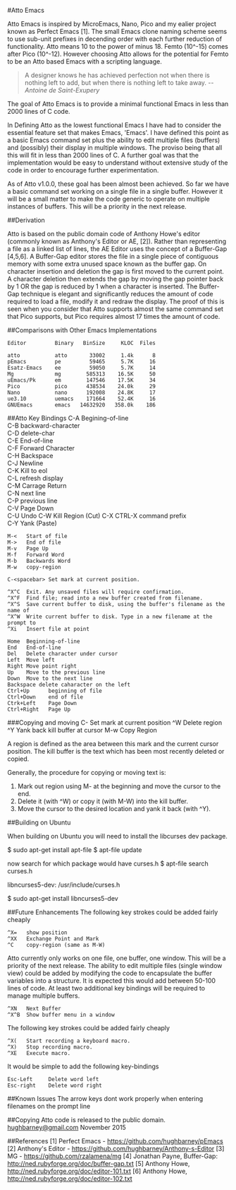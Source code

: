 #Atto Emacs

Atto Emacs is inspired by MicroEmacs, Nano, Pico and my ealier project known as Perfect Emacs [1].  The small Emacs clone naming scheme seems to use sub-unit prefixes in decending order with each further reduction of functionality.  Atto means 10 to the power of minus 18.   Femto (10^-15) comes after Pico (10^-12). However choosing Atto allows for the potential for Femto to be an Atto based Emacs with a scripting language. 

> A designer knows he has achieved perfection not when there is nothing left to add, but when there is nothing left to take away. 
> -- <cite>Antoine de Saint-Exupery</cite>

The goal of Atto Emacs is to provide a minimal functional Emacs in less than 2000 lines of C code. 

In Defining Atto as the lowest functional Emacs I have had to consider the essential feature set that makes Emacs, 'Emacs'.  I have defined this point as a basic Emacs command set plus the ability to edit multiple files (buffers) and (possibly) their display in multiple windows.  The proviso being that all this will fit in less than 2000 lines of C. A further goal was that the implementation would be easy to understand without extensive study of the code in order to encourage further experimentation.

As of Atto v1.0.0, these goal has been almost been achieved. So far we have a basic command set working on a single file in a single buffer.  However it will be a small matter to make the code generic to operate on multiple instances of buffers.  This will be a priority in the next release.


##Derivation

Atto is based on the public domain code of Anthony Howe's editor (commonly known as Anthony's Editor or AE, [2]).  Rather than representing a file as a linked list of lines, the AE Editor uses the concept of a Buffer-Gap [4,5,6].  A Buffer-Gap editor stores the file in a single piece of contiguous memory with some extra unused space known as the buffer gap.  On character insertion and deletion the gap is first moved to the current point.  A character deletion then extends the gap by moving the gap pointer back by 1 OR the gap is reduced by 1 when a character is inserted.  The Buffer-Gap technique is elegant and significantly reduces the amount of code required to load a file, modify it and redraw the display.  The proof of this is seen when you consider that Atto supports almost the same command set that Pico supports,  but Pico requires almost 17 times the amount of code.
  

##Comparisons with Other Emacs Implementations

    Editor         Binary   BinSize     KLOC  Files  

    atto           atto       33002     1.4k      8
    pEmacs         pe         59465     5.7K     16    
    Esatz-Emacs    ee         59050     5.7K     14  
    Mg             mg        585313    16.5K     50  
    uEmacs/Pk      em        147546    17.5K     34  
    Pico           pico      438534    24.0k     29
    Nano           nano      192008    24.8K     17
    ue3.10         uemacs    171664    52.4K     16    
    GNUEmacs       emacs   14632920   358.0k    186



##Atto Key Bindings
    C-A   Begining-of-line  
    C-B   backward-character  
    C-D   delete-char  
    C-E   End-of-line  
    C-F   Forward Character  
    C-H   Backspace  
    C-J   Newline  
    C-K   Kill to eol  
    C-L   refresh display  
    C-M   Carrage Return      
    C-N   next line  
    C-P   previous line  
    C-V   Page Down  
    C-U   Undo
	C-W   Kill Region (Cut)
    C-X   CTRL-X command prefix  
    C-Y   Yank (Paste) 
      
    M-<   Start of file  
    M->   End of file
    M-v   Page Up  
    M-f   Forward Word
    M-b   Backwards Word
    M-w   copy-region
    
    C-<spacebar> Set mark at current position. 
      
    ^X^C  Exit. Any unsaved files will require confirmation.  
    ^X^F  Find file; read into a new buffer created from filename.  
    ^X^S  Save current buffer to disk, using the buffer's filename as the name of  
    ^X^W  Write current buffer to disk. Type in a new filename at the prompt to  
    ^Xi   Insert file at point
      
    Home  Beginning-of-line
    End   End-of-line
    Del   Delete character under cursor
    Left  Move left
    Right Move point right
    Up    Move to the previous line
    Down  Move to the next line
    Backspace delete caharacter on the left
    Ctrl+Up      beginning of file
    Ctrl+Down    end of file
    Ctrk+Left    Page Down
    Ctrl+Right   Page Up

###Copying and moving
    C-<spacebar> Set mark at current position
    ^W   Delete region
    ^Y   Yank back kill buffer at cursor
    M-w  Copy Region

A region is defined as the area between this mark and the current cursor position. The kill buffer is the text which has been most recently deleted or copied.

Generally, the procedure for copying or moving text is:
1. Mark out region using M-<spacebar> at the beginning and move the cursor to the end.
2. Delete it (with ^W) or copy it (with M-W) into the kill buffer.
3. Move the cursor to the desired location and yank it back (with ^Y).




##Building on Ubuntu

When building on Ubuntu you will need to install the libcurses dev package.

$ sudo apt-get install apt-file
$ apt-file update

now search for which package would have curses.h
$ apt-file search curses.h

libncurses5-dev: /usr/include/curses.h

$ sudo apt-get install libncurses5-dev


##Future Enhancements
The following key strokes could be added fairly cheaply

    ^X=   show position
    ^XX   Exchange Point and Mark
    ^C    copy-region (same as M-W)

Atto currently only works on one file, one buffer, one window.  This will be a priority of the next release.   The ability to edit multiple files (single window view) could be added by modifying the code to encapsulate the buffer variables into a structure. It is expected this would add between 50-100 lines of code.  At least two additional key bindings will be required to manage multiple buffers.

    ^XN   Next Buffer
    ^X^B  Show buffer menu in a window
    
The following key strokes could be added fairly cheaply
 
    ^X(   Start recording a keyboard macro.
    ^X)   Stop recording macro.  
    ^XE   Execute macro.  
  
It would be simple to add the following key-bindings

    Esc-Left     Delete word left
    Esc-right    Delete word right


##Known Issues
   The arrow keys dont work properly when entering filenames on the prompt line

##Copying
  Atto code is released to the public domain.  
  hughbarney@gmail.com November 2015

##References
    [1] Perfect Emacs - https://github.com/hughbarney/pEmacs
    [2] Anthony's Editor - https://github.com/hughbarney/Anthony-s-Editor
    [3] MG - https://github.com/rzalamena/mg
    [4] Jonathan Payne, Buffer-Gap: http://ned.rubyforge.org/doc/buffer-gap.txt
    [5] Anthony Howe,  http://ned.rubyforge.org/doc/editor-101.txt
    [6] Anthony Howe, http://ned.rubyforge.org/doc/editor-102.txt


